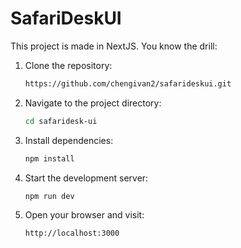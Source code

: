 # SafariDeskUI

This project is made in NextJS.
You know the drill:
1. Clone the repository:
    ```bash
    https://github.com/chengivan2/safarideskui.git
    ```

2. Navigate to the project directory:
    ```bash
    cd safaridesk-ui
    ```

3. Install dependencies:
    ```bash
    npm install
    ```

4. Start the development server:
    ```bash
    npm run dev
    ```

5. Open your browser and visit:
    ```bash
    http://localhost:3000
    ```